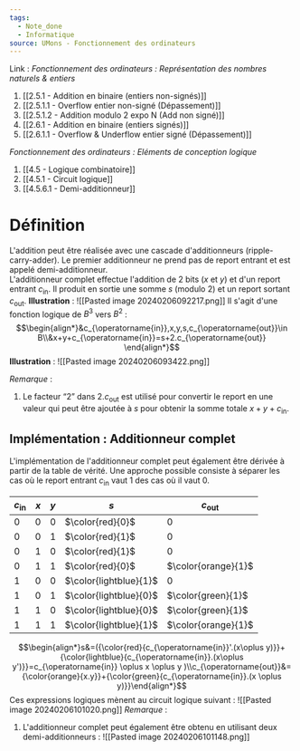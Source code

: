 ```yaml
---
tags:
  - Note_done
  - Informatique
source: UMons - Fonctionnement des ordinateurs
---
```


Link :
_Fonctionnement des ordinateurs : Représentation des nombres naturels & entiers_
1. [[2.5.1 - Addition en binaire (entiers non-signés)]]
2. [[2.5.1.1 - Overflow entier non-signé (Dépassement)]]
3. [[2.5.1.2 - Addition modulo 2 expo N (Add non signé)]]
4. [[2.6.1 - Addition en binaire (entiers signés)]]
5. [[2.6.1.1 - Overflow & Underflow entier signé (Dépassement)]]

_Fonctionnement des ordinateurs : Eléments de conception logique_
1. [[4.5 - Logique combinatoire]]
2. [[4.5.1 - Circuit logique]]
3. [[4.5.6.1 - Demi-additionneur]]

# Définition
L'addition peut être réalisée avec une cascade d'additionneurs (ripple-carry-adder). Le premier additionneur ne prend pas de report entrant et est appelé demi-additionneur.
\
L'additionneur complet effectue l'addition de 2 bits ($x$ et $y$) et d'un report entrant $c_{\operatorname{in}}$. Il produit en sortie une somme $s$ (modulo 2) et un report sortant $c_{\operatorname{out}}$. 
**Illustration** : ![[Pasted image 20240206092217.png]]
Il s'agit d'une fonction logique de $B^3$ vers $B^2$ : $$\begin{align*}&c_{\operatorname{in}},x,y,s,c_{\operatorname{out}}\in B\\&x+y+c_{\operatorname{in}}=s+2.c_{\operatorname{out}} \end{align*}$$
**Illustration** : ![[Pasted image 20240206093422.png]]

_Remarque_ : 
1. Le facteur “2” dans $2.c_{\operatorname{out}}$ est utilisé pour convertir le report en une valeur qui peut être ajoutée à $s$ pour obtenir la somme totale $x+y+c_{\operatorname{in}}$​.

## Implémentation : Additionneur complet
L'implémentation de l'additionneur complet peut également être dérivée à partir de la table de vérité. Une approche possible consiste à séparer les cas où le report entrant $c_{\operatorname{in}}$ vaut 1 des cas où il vaut 0.

| $c_{\operatorname{in}}$ | $x$ | $y$ | $s$ | $c_{\operatorname{out}}$ |
| ---- | ---- | ---- | ---- | ---- |
| 0 | 0 | 0 | $\color{red}{0}$ | 0 |
| 0 | 0 | 1 | $\color{red}{1}$ | 0 |
| 0 | 1 | 0 | $\color{red}{1}$ | 0 |
| 0 | 1 | 1 | $\color{red}{0}$ | $\color{orange}{1}$ |
| 1 | 0 | 0 | $\color{lightblue}{1}$ | 0 |
| 1 | 0 | 1 | $\color{lightblue}{0}$ | $\color{green}{1}$ |
| 1 | 1 | 0 | $\color{lightblue}{0}$ | $\color{green}{1}$ |
| 1 | 1 | 1 | $\color{lightblue}{1}$ | $\color{orange}{1}$ |
$$\begin{align*}s&=({\color{red}{c_{\operatorname{in}}'.(x\oplus y)}}+ {\color{lightblue}{c_{\operatorname{in}}.(x\oplus y')}}=c_{\operatorname{in}} \oplus x \oplus y )\\c_{\operatorname{out}}&={\color{orange}{x.y}}+{\color{green}{c_{\operatorname{in}}.(x \oplus y)}}\end{align*}$$
Ces expressions logiques mènent au circuit logique suivant : ![[Pasted image 20240206101020.png]]
_Remarque_ :
1. L'additionneur complet peut également être obtenu en utilisant deux demi-additionneurs : ![[Pasted image 20240206101148.png]]
